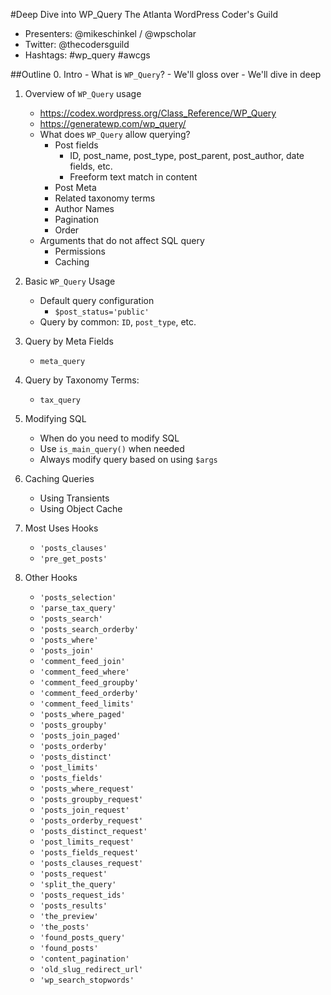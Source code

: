 #Deep Dive into WP_Query
The Atlanta WordPress Coder's Guild
- Presenters: @mikeschinkel / @wpscholar
- Twitter: @thecodersguild
- Hashtags: #wp_query #awcgs 


##Outline
0. Intro
	- What is `WP_Query`?
	- We'll gloss over 
	- We'll dive in deep
	
1. Overview of `WP_Query` usage
	- https://codex.wordpress.org/Class_Reference/WP_Query
	- https://generatewp.com/wp_query/
	- What does `WP_Query` allow querying?
		- Post fields
			- ID, post_name, post_type, post_parent, post_author, date fields, etc.
			- Freeform text match in content
		- Post Meta
		- Related taxonomy terms
		- Author Names
		- Pagination
		- Order
	- Arguments that do not affect SQL query
		- Permissions
		- Caching 
		
2. Basic `WP_Query` Usage
	- Default query configuration
		- `$post_status='public'`
	- Query by common: `ID`, `post_type`, etc.
	
3. Query by Meta Fields
	- `meta_query`

4. Query by Taxonomy Terms: 
	- `tax_query`
	
5. Modifying SQL
	- When do you need to modify SQL
	- Use `is_main_query()` when needed
	- Always modify query based on using `$args`

5. Caching Queries
	- Using Transients
	- Using Object Cache

6. Most Uses Hooks
    - `'posts_clauses'`
    - `'pre_get_posts'`

6. Other Hooks
    - `'posts_selection'`
    - `'parse_tax_query'`
    - `'posts_search'`
    - `'posts_search_orderby'`
    - `'posts_where'`	
    - `'posts_join'`	
    - `'comment_feed_join'`
    - `'comment_feed_where'`
    - `'comment_feed_groupby'`
    - `'comment_feed_orderby'`
    - `'comment_feed_limits'`
    - `'posts_where_paged'`
    - `'posts_groupby'`
    - `'posts_join_paged'`
    - `'posts_orderby'`
    - `'posts_distinct'`
    - `'post_limits'`
    - `'posts_fields'`
    - `'posts_where_request'`
    - `'posts_groupby_request'`
    - `'posts_join_request'`
    - `'posts_orderby_request'`
    - `'posts_distinct_request'`
    - `'post_limits_request'`
    - `'posts_fields_request'`
    - `'posts_clauses_request'`
    - `'posts_request'`
    - `'split_the_query'`
    - `'posts_request_ids'`
    - `'posts_results'`
    - `'the_preview'`
    - `'the_posts'`
    - `'found_posts_query'`
    - `'found_posts'`
    - `'content_pagination'`
    - `'old_slug_redirect_url'`
    - `'wp_search_stopwords'`


	
